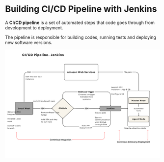 # Building CI/CD Pipeline with Jenkins

A **CI/CD pipeline** is a set of automated steps that code goes through from development to deployment. 
<br>

The pipeline is responsible for building codes, running tests and deploying new software versions.

![Alt text](images/CICD_pipeline.png)